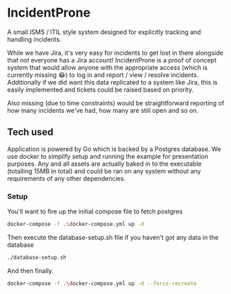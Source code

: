 # IncidentProne
A small ISMS / ITIL style system designed for explicitly tracking and handling incidents.

While we have Jira, it's very easy for incidents to get lost in there alongside that not everyone has a Jira account! IncidentProne is a proof of concept system that would allow anyone with the appropriate access (which is currently missing 😂) to log in and report / view / resolve incidents. Additionally if we did want this data replicated to a system like Jira, this is easily implemented and tickets could be raised based on priority. 

Also missing (due to time constraints) would be straightforward reporting of how many incidents we've had, how many are still open and so on. 

## Tech used
Application is powered by Go which is backed by a Postgres database. We use docker to simplify setup and running the example for presentation purposes.
Any and all assets are actually baked in to the executable (totalling 15MB in total) and could be ran on any system without any requirements of any other dependencies. 

### Setup
You'll want to fire up the initial compose file to fetch postgres

```bash 
docker-compose -f .\docker-compose.yml up -d
```

Then execute the database-setup.sh file if you haven't got any data in the database
```bash 
./database-setup.sh
```

And then finally.
```bash 
docker-compose -f .\docker-compose.yml up -d --force-recreate
```